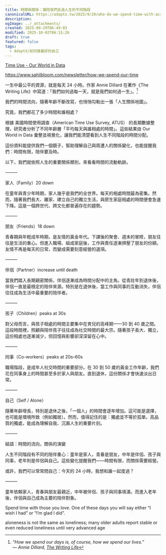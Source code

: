 ```yaml
---
title: 時間與關係：誰陪我們走過人生的不同階段
canonicalURL: https://adaptx.tw/2025/9/29/who-do-we-spend-time-with-across-our-lifetime
description:
ogImage: ../_attachments/
created: 2025-09-29T06:49:03
modified: 2025-10-02T06:15:26
draft: true
featured: false
tags:
  - AdaptX/如何做最好的自己
---
```


[Time Use - Our World in Data](https://ourworldindata.org/time-use#who-do-we-spend-time-with-across-our-lifetime)

<https://www.sahilbloom.com/newsletter/how-we-spend-our-time>

一生中最公平的資源，就是每天 24 小時。作家 Annie Dillard 在著作《The Writing Life》中寫道：「我們如何過每一天，就是我們如何過一生」。[^1]

我們的時間流向，隨著年齡不斷改寫，也悄悄勾勒出一張「人生關係地圖」。

究竟，我們都花了多少時間和誰相處？

根據 美國時間使用調查（American Time Use Survey, ATUS） 的長期數據整理，研究者分析了不同年齡層「平均每天與誰相處的時間」。這些結果由 Our World in Data 彙整並視覺化，讓我們能清楚看到人生不同階段的時間分配。

這份資料能提供我們一個鏡子，幫助理解自己與周遭人的關係變化，也能提醒我們：時間有限，陪伴要及時。

以下，我們就依照人生的重要關係類別，來看看時間的流動軌跡。

⸻

家人（Family）20 down

在童年與青少年時期，家人幾乎是我們的全世界。每天的相處時間最為密集。然而，隨著我們長大、離家、建立自己的獨立生活，與原生家庭相處的時間便會急速下降。這是一個跨世代、跨文化都普遍存在的趨勢。

⸻

朋友（Friends）18 down

青春期與年輕成年時期，是友情的黃金年代。下課後的聚會、週末的冒險，朋友往往是生活的重心。但進入職場、組成家庭後，工作與責任逐漸擠壓了朋友的份額。友情不再是每天的日常，而變成需要刻意經營的選項。

⸻

伴侶（Partner）increase until death

當我們踏入長期親密關係，伴侶逐漸成為時間分配中的主角。從青壯年到退休後，伴侶一直是最穩定的陪伴來源。特別是在退休後，當工作與同事的互動消失，伴侶往往成為生活中最重要的陪伴者。

⸻

孩子（Children）peaks at 30s

對父母而言，與孩子相處的時間主要集中在育兒的高峰期——30 到 40 歲之間。這段時間裡，照顧與陪伴孩子往往成為社交時間的最大宗。隨著孩子長大、獨立，這份相處也逐漸減少，但回憶與影響卻深深留在心中。

⸻

同事（Co-workers）peaks at 20s–60s

職場階段，是成年人社交時間的重要部分。在 30 到 50 歲的黃金工作年齡，我們花在同事身上的時間甚至多於家人與朋友。直到退休，這份關係才會快速淡出日常。

⸻

自己（Self / Alone）

隨著年齡增長，特別是退休之後，「一個人」的時間會逐年增加。這可能是選擇，也可能是環境所致（例如獨居）。然而，值得記住的是：獨處並不等於孤單。高品質的獨處，能成為理解自我、沉澱人生的重要片刻。

⸻

結語：時間的流向，關係的演變

人生不同階段有不同的陪伴重心：童年是家人，青春是朋友，中年是伴侶、孩子與同事，老年則是伴侶與自己。這些變化提醒我們——時間有限，而關係需要經營。

或許，我們可以常常問自己：今天的 24 小時，我想和誰一起度過？

⸻

童年依賴家人，青春與朋友最親近，中年被伴侶、孩子與同事填滿，而進入老年後，伴侶與自己成為主要的陪伴對象。

Spend time with those you love. One of these days you will say either “I wish I had” or “I’m glad I did”.

aloneness is not the same as loneliness; many older adults report stable or even reduced loneliness until very advanced age

[^1]: _“How we spend our days is, of course, how we spend our lives.” ― Annie Dillard, [The Writing Life](https://www.goodreads.com/work/quotes/516929)_
